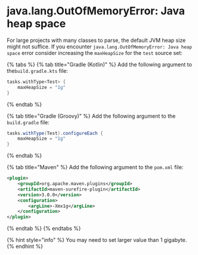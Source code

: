 # java.lang.OutOfMemoryError: Java heap space

For large projects with many classes to parse, the default JVM heap size might not suffice. If you encounter `java.lang.OutOfMemoryError: Java heap space` error consider increasing the `maxHeapSize` for the `test` source set:

{% tabs %}
{% tab title="Gradle (Kotlin)" %}
Add the following argument to the`build.gradle.kts` file:

```kotlin
tasks.withType<Test> {
    maxHeapSize = "1g"
}
```
{% endtab %}

{% tab title="Gradle (Groovy)" %}
Add the following argument to the `build.gradle` file:

```groovy
tasks.withType(Test).configureEach { 
    maxHeapSize = "1g" 
}
```
{% endtab %}

{% tab title="Maven" %}
Add the following argument to the `pom.xml` file:

```xml
<plugin>
    <groupId>org.apache.maven.plugins</groupId>
    <artifactId>maven-surefire-plugin</artifactId>
    <version>3.0.0</version>
    <configuration>
        <argLine>-Xmx1g</argLine>
    </configuration>
</plugin>
```
{% endtab %}
{% endtabs %}

{% hint style="info" %}
You may need to set larger value than 1 gigabyte.
{% endhint %}


